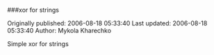 ###xor for strings

Originally published: 2006-08-18 05:33:40
Last updated: 2006-08-18 05:33:40
Author: Mykola Kharechko

Simple xor for strings